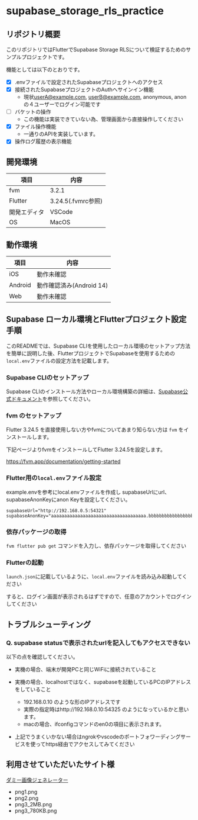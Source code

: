 # supabase_storage_rls_practice

## リポジトリ概要

このリポジトリではFlutterでSupabase Storage RLSについて検証するためのサンプルプロジェクトです。

機能としては以下のとおりです。

* [x] .envファイルで設定されたSupabaseプロジェクトへのアクセス
* [x] 接続されたSupabaseプロジェクトのAuthへサインイン機能
  * 現状<userA@example.com>, <userB@example.com>, anonymous, anon の４ユーザーでログイン可能です
* [ ] バケットの操作
  * この機能は実装できていない為、管理画面から直接操作してください
* [x] ファイル操作機能
  * 一通りのAPIを実装しています。
* [x] 操作ログ履歴の表示機能

## 開発環境

| 項目 | 内容 |
| --- | --- |
| fvm | 3.2.1 |
| Flutter | 3.24.5(.fvmrc参照) |
| 開発エディタ | VSCode |
| OS | MacOS |

## 動作環境

| 項目 | 内容 |
| --- | --- |
| iOS | 動作未確認 |
| Android | 動作確認済み(Android 14) |
| Web | 動作未確認 |

## Supabase ローカル環境とFlutterプロジェクト設定手順

このREADMEでは、Supabase CLIを使用したローカル環境のセットアップ方法を簡単に説明した後、FlutterプロジェクトでSupabaseを使用するための`local.env`ファイルの設定方法を記載します。

### Supabase CLIのセットアップ

Supabase CLIのインストール方法やローカル環境構築の詳細は、[Supabase公式ドキュメント](https://supabase.com/docs/guides/cli)を参照してください。

### fvm のセットアップ

Flutter 3.24.5 を直接使用しない方やfvmについてあまり知らない方は `fvm` をインストールします。

下記ページよりfvmをインストールしてFlutter 3.24.5を設定します。

<https://fvm.app/documentation/getting-started>

### Flutter用の`local.env`ファイル設定

example.envを参考にlocal.envファイルを作成し
supabaseUrlにurl、supabaseAnonKeyにanon Keyを設定してください。

```local.env
supabaseUrl="http://192.168.0.5:54321"
supabaseAnonKey="aaaaaaaaaaaaaaaaaaaaaaaaaaaaaaaaaaaa.bbbbbbbbbbbbbbbbbbbbbbbbbbbbbbbbbbbbbbbbbbbbbbbbbbbbbbbbbbbbbbbbbbbbbbbb.ccccccccccccccccccccccccccccccccccccccccccc"
```

### 依存パッケージの取得

`fvm flutter pub get` コマンドを入力し、依存パッケージを取得してください

### Flutterの起動

`launch.json`に記載しているように、`local.env`ファイルを読み込み起動してください

すると、ログイン画面が表示されるはずですので、任意のアカウントでログインしてください

## トラブルシューティング

### Q. supabase statusで表示されたurlを記入してもアクセスできない

以下の点を確認してください。

* 実機の場合、端末が開発PCと同じWiFiに接続されていること

* 実機の場合、localhostではなく、supabaseを起動しているPCのIPアドレスをしていること
  * 192.168.0.10 のような形のIPアドレスです
  * 実際の指定時はhttp://192.168.0.10:54325 のようになっているかと思います。
  * macの場合、ifconfigコマンドのen0の項目に表示されます。

* 上記でうまくいかない場合はngrokやvscodeのポートフォワーディングサービスを使ってhttps経由でアクセスしてみてください

## 利用させていただいたサイト様

[ダミー画像ジェネレーター](https://lazesoftware.com/ja/tool/dummyimg/)

- png1.png
- png2.png
- png3_2MB.png
- png3_780KB.png

